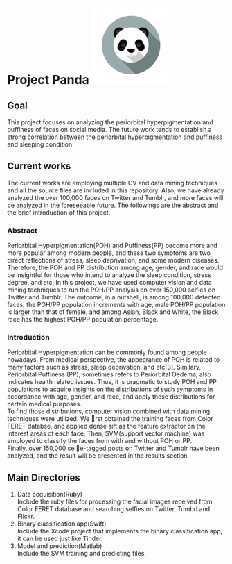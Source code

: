 # Project Panda ![panda](https://github.com/xuefeng7/Panda/blob/master/logo.png "Panda")
## Goal
  This project focuses on analyzing the periorbital hyperpigmentation and puffiness of faces on social media. The future work tends to establish a strong correlation between the periorbital hyperpigmentation and puffiness and sleeping condition.
## Current works
  The current works are employing multiple CV and data mining techniques and all the source files are included in this repository. Also, we have already analyzed the over 100,000 faces on Twitter and Tumblr, and more faces will be analyzed in the foreseeable future. The followings are the abstract and the brief introduction of this project.
### Abstract
  Periorbital Hyperpigmentation(POH) and Puffiness(PP) become more and more popular among modern people, and these two symptoms are two direct reflections of stress, sleep deprivation, and some modern diseases. Therefore, the POH and PP distribution among age, gender, and race would be insightful for those who intend to analyze the sleep condition, stress degree, and etc. In this project, we have used computer vision and data mining techniques to run the POH/PP analysis on over 150,000 selfies on Twitter and Tumblr. The outcome, in a nutshell, is among 100,000 detected faces, the POH/PP population increments with age, male POH/PP population is larger than that of female, and among Asian, Black and White, the Black race has the highest POH/PP population percentage.
### Introduction
  Periorbital Hyperpigmentation can be commonly found among people nowadays. From medical perspective, the appearance of POH is related to many factors such as stress, sleep deprivation, and etc[3]. Similary, Periorbital Puffiness (PP), sometimes refers to Periorbital Oedema, also indicates health related issues. Thus, it is pragmatic to study POH and PP populations to acquire insights on the distributions of such symptoms in accordance with age, gender, and race, and apply these distributions for certain medical purposes.
  <br>To find those distributions, computer vision combined with data mining techniques were utilized. We rst obtained the training faces from Color FERET databse, and applied dense sift as the feature extractor on the interest areas of each face. Then, SVM(support vector machine) was employed to classify the faces from with and without POH or PP.
  <br>Finally, over 150,000 sele-tagged posts on Twitter and Tumblr have been analyzed, and the result will be presented in the results section.
## Main Directories
1. Data acquisition(Ruby)
  <br>Include the ruby files for processing the facial images received from Color FERET database and searching selfies on Twitter, Tumbrl and Flickr. 
2. Binary classification app(Swift)
  <br>Include the Xcode project that implements the binary classification app, it can be used just like Tinder.
3. Model and prediction(Matlab)
  <br>Include the SVM training and predicting files.
